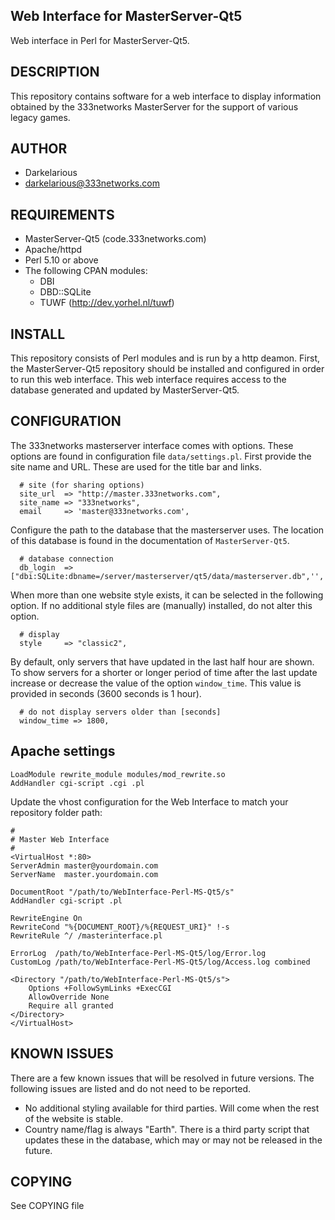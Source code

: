 ## Web Interface for MasterServer-Qt5
Web interface in Perl for MasterServer-Qt5.

## DESCRIPTION
This repository contains software for a web interface to display information obtained by the 333networks MasterServer for the support of various legacy games. 

## AUTHOR
* Darkelarious
* darkelarious@333networks.com

## REQUIREMENTS
* MasterServer-Qt5 (code.333networks.com)
* Apache/httpd
* Perl 5.10 or above
* The following CPAN modules:
    * DBI
    * DBD::SQLite
    * TUWF (http://dev.yorhel.nl/tuwf)

## INSTALL
This repository consists of Perl modules and is run by a http deamon. First, the MasterServer-Qt5 repository should be installed and configured in order to run this web interface. This web interface requires access to the database generated and updated by MasterServer-Qt5.

## CONFIGURATION
The 333networks masterserver interface comes with options. These options are found in configuration file `data/settings.pl`. First provide the site name and URL. These are used for the title bar and links.
```
  # site (for sharing options)
  site_url  => "http://master.333networks.com",
  site_name => "333networks",
  email     => 'master@333networks.com',
```

Configure the path to the database that the masterserver uses. The location of this database is found in the documentation of `MasterServer-Qt5`.
```
  # database connection
  db_login  => ["dbi:SQLite:dbname=/server/masterserver/qt5/data/masterserver.db",'',''],
```

When more than one website style exists, it can be selected in the following option. If no additional style files are (manually) installed, do not alter this option.
```
  # display
  style     => "classic2",
```

By default, only servers that have updated in the last half hour are shown. To show servers for a shorter or longer period of time after the last update increase or decrease the value of the option `window_time`. This value is provided in seconds (3600 seconds is 1 hour).
```
  # do not display servers older than [seconds]
  window_time => 1800,
```

## Apache settings
```
LoadModule rewrite_module modules/mod_rewrite.so
AddHandler cgi-script .cgi .pl
```

Update the vhost configuration for the Web Interface to match your repository folder path:

```
#
# Master Web Interface
#
<VirtualHost *:80>
ServerAdmin master@yourdomain.com
ServerName  master.yourdomain.com

DocumentRoot "/path/to/WebInterface-Perl-MS-Qt5/s"
AddHandler cgi-script .pl

RewriteEngine On
RewriteCond "%{DOCUMENT_ROOT}/%{REQUEST_URI}" !-s
RewriteRule ^/ /masterinterface.pl

ErrorLog  /path/to/WebInterface-Perl-MS-Qt5/log/Error.log
CustomLog /path/to/WebInterface-Perl-MS-Qt5/log/Access.log combined

<Directory "/path/to/WebInterface-Perl-MS-Qt5/s">
    Options +FollowSymLinks +ExecCGI
    AllowOverride None
    Require all granted
</Directory>
</VirtualHost>
```

## KNOWN ISSUES
There are a few known issues that will be resolved in future versions. The following issues are listed and do not need to be reported.
* No additional styling available for third parties. Will come when the rest of the website is stable.
* Country name/flag is always "Earth". There is a third party script that updates these in the database, which may or may not be released in the future.

## COPYING
See COPYING file

